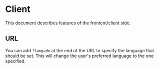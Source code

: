 # Client

This document describes features of the frontent/client side.


## URL

You can add `?lang=de` at the end of the URL to specify the language that should be set. This
will change the user's preferred language to the one specified.
